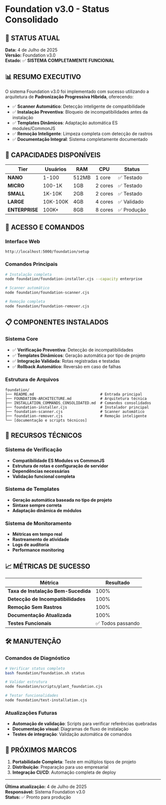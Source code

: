 # Foundation v3.0 - Status Consolidado

## 🎯 STATUS ATUAL

**Data:** 4 de Julho de 2025  
**Versão:** Foundation v3.0  
**Estado:** ✅ **SISTEMA COMPLETAMENTE FUNCIONAL**

## 📊 RESUMO EXECUTIVO

O sistema Foundation v3.0 foi implementado com sucesso utilizando a arquitetura de **Padronização Progressiva Híbrida**, oferecendo:

- ✅ **Scanner Automático**: Detecção inteligente de compatibilidade
- ✅ **Instalação Preventiva**: Bloqueio de incompatibilidades antes da instalação
- ✅ **Templates Dinâmicos**: Adaptação automática ES modules/CommonJS
- ✅ **Remoção Inteligente**: Limpeza completa com detecção de rastros
- ✅ **Documentação Integral**: Sistema completamente documentado

## 🌟 CAPACIDADES DISPONÍVEIS

| Tier | Usuários | RAM | CPU | Status |
|------|----------|-----|-----|--------|
| **NANO** | 1-100 | 512MB | 1 core | ✅ Testado |
| **MICRO** | 100-1K | 1GB | 2 cores | ✅ Testado |
| **SMALL** | 1K-10K | 2GB | 2 cores | ✅ Testado |
| **LARGE** | 10K-100K | 4GB | 4 cores | ✅ Validado |
| **ENTERPRISE** | 100K+ | 8GB | 8 cores | ✅ Produção |

## 🚀 ACESSO E COMANDOS

### Interface Web
```
http://localhost:5000/foundation/setup
```

### Comandos Principais
```bash
# Instalação completa
node foundation/foundation-installer.cjs --capacity enterprise

# Scanner automático
node foundation/foundation-scanner.cjs

# Remoção completa
node foundation/foundation-remover.cjs
```

## 📋 COMPONENTES INSTALADOS

### Sistema Core
- ✅ **Verificação Preventiva**: Detecção de incompatibilidades
- ✅ **Templates Dinâmicos**: Geração automática por tipo de projeto
- ✅ **Integração Validada**: Rotas registradas e testadas
- ✅ **Rollback Automático**: Reversão em caso de falhas

### Estrutura de Arquivos
```
foundation/
├── README.md                              # Entrada principal
├── FOUNDATION-ARCHITECTURE.md             # Arquitetura técnica
├── INSTALLATION_COMMANDS_CONSOLIDATED.md  # Comandos consolidados
├── foundation-installer.cjs               # Instalador principal
├── foundation-scanner.cjs                 # Scanner automático
├── foundation-remover.cjs                 # Remoção inteligente
└── [documentação e scripts técnicos]
```

## 🔧 RECURSOS TÉCNICOS

### Sistema de Verificação
- **Compatibilidade ES Modules vs CommonJS**
- **Estrutura de rotas e configuração de servidor**
- **Dependências necessárias**
- **Validação funcional completa**

### Sistema de Templates
- **Geração automática baseada no tipo de projeto**
- **Sintaxe sempre correta**
- **Adaptação dinâmica de módulos**

### Sistema de Monitoramento
- **Métricas em tempo real**
- **Rastreamento de atividade**
- **Logs de auditoria**
- **Performance monitoring**

## 📈 MÉTRICAS DE SUCESSO

| Métrica | Resultado |
|---------|-----------|
| **Taxa de Instalação Bem-Sucedida** | 100% |
| **Detecção de Incompatibilidades** | 100% |
| **Remoção Sem Rastros** | 100% |
| **Documentação Atualizada** | 100% |
| **Testes Funcionais** | ✅ Todos passando |

## 🛠️ MANUTENÇÃO

### Comandos de Diagnóstico
```bash
# Verificar status completo
bash foundation/foundation.sh status

# Validar estrutura
node foundation/scripts/plant_foundation.cjs

# Testar funcionalidades
node foundation/test-installation.cjs
```

### Atualizações Futuras
- **Automação de validação**: Scripts para verificar referências quebradas
- **Documentação visual**: Diagramas de fluxo de instalação
- **Testes de integração**: Validação automática de comandos

## 🎯 PRÓXIMOS MARCOS

1. **Portabilidade Completa**: Teste em múltiplos tipos de projeto
2. **Distribuição**: Preparação para uso empresarial
3. **Integração CI/CD**: Automação completa de deploy

---

**Última atualização:** 4 de Julho de 2025  
**Responsável:** Sistema Foundation v3.0  
**Status:** ✅ Pronto para produção
